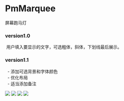 # PmMarquee
屏幕跑马灯
### version1.0
 用户填入要显示的文字，可选粗体，斜体，下划线最后展示。
### version1.1
   - 添加可选背景和字体颜色<br/>
   - 优化布局<br/>
   - 适当添加备注<br/>
 
![](https://github.com/Yangpengtao/PmMarquee/blob/master/drawable/show_2.gif)
![](https://github.com/Yangpengtao/PmMarquee/blob/master/drawable/image_1.png)
![](https://github.com/Yangpengtao/PmMarquee/blob/master/drawable/iamge_2.png)
![](https://github.com/Yangpengtao/PmMarquee/blob/master/drawable/show_3.gif)
